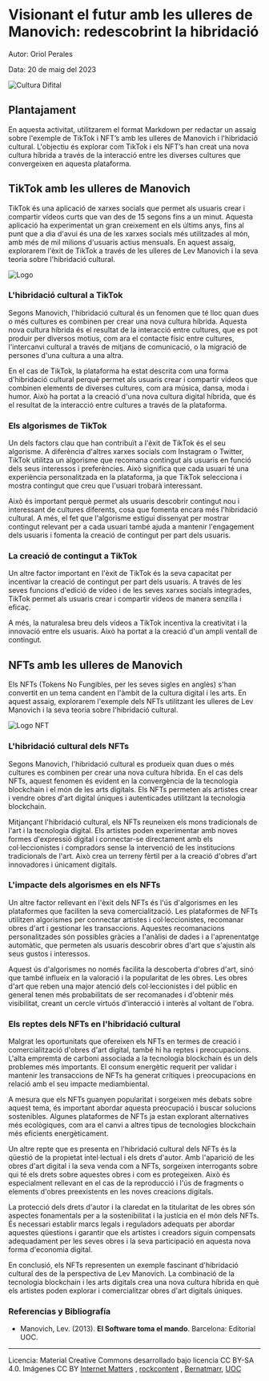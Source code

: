 # Visionant el futur amb les ulleres de Manovich: redescobrint la hibridació

Autor: Oriol Perales

Data: 20 de maig del 2023

![Cultura Difital](https://rockcontent.com/es/wp-content/uploads/sites/3/2019/08/Que-es-la-cultura-digital-y-como-se-relaciona-al-mundo-corporativo.png.webp)

## Plantajament

En aquesta activitat, utilitzarem el format Markdown per redactar un assaig sobre l'exemple de TikTok i NFT’s amb les ulleres de Manovich i l'hibridació cultural. L'objectiu és explorar com TikTok i els NFT’s han creat una nova cultura híbrida a través de la interacció entre les diverses cultures que convergeixen en aquesta plataforma.

## TikTok amb les ulleres de Manovich

TikTok és una aplicació de xarxes socials que permet als usuaris crear i compartir vídeos curts que van des de 15 segons fins a un minut. Aquesta aplicació ha experimentat un gran creixement en els últims anys, fins al punt que a dia d'avui és una de les xarxes socials més utilitzades al món, amb més de mil milions d'usuaris actius mensuals. En aquest assaig, explorarem l'èxit de TikTok a través de les ulleres de Lev Manovich i la seva teoria sobre l'hibridació cultural.

![Logo](https://www.internetmatters.org/wp-content/uploads/2019/04/Tik_Tok_logo-600x310.png)

### L'hibridació cultural a TikTok

Segons Manovich, l'hibridació cultural és un fenomen que té lloc quan dues o més cultures es combinen per crear una nova cultura híbrida. Aquesta nova cultura híbrida és el resultat de la interacció entre cultures, que es pot produir per diversos motius, com ara el contacte físic entre cultures, l'intercanvi cultural a través de mitjans de comunicació, o la migració de persones d'una cultura a una altra.

En el cas de TikTok, la plataforma ha estat descrita com una forma d'hibridació cultural perquè permet als usuaris crear i compartir vídeos que combinen elements de diverses cultures, com ara música, dansa, moda i humor. Això ha portat a la creació d'una nova cultura digital híbrida, que és el resultat de la interacció entre cultures a través de la plataforma.

### Els algorismes de TikTok

Un dels factors clau que han contribuït a l'èxit de TikTok és el seu algorisme. A diferència d'altres xarxes socials com Instagram o Twitter, TikTok utilitza un algorisme que recomana contingut als usuaris en funció dels seus interessos i preferències. Això significa que cada usuari té una experiència personalitzada en la plataforma, ja que TikTok selecciona i mostra contingut que creu que l'usuari trobarà interessant.

Això és important perquè permet als usuaris descobrir contingut nou i interessant de cultures diferents, cosa que fomenta encara més l'hibridació cultural. A més, el fet que l'algorisme estigui dissenyat per mostrar contingut relevant per a cada usuari també ajuda a mantenir l'engagement dels usuaris i fomenta la creació de contingut per part dels usuaris.

###  La creació de contingut a TikTok

Un altre factor important en l'èxit de TikTok és la seva capacitat per incentivar la creació de contingut per part dels usuaris. A través de les seves funcions d'edició de vídeo i de les seves xarxes socials integrades, TikTok permet als usuaris crear i compartir vídeos de manera senzilla i eficaç.

A més, la naturalesa breu dels vídeos a TikTok incentiva la creativitat i la innovació entre els usuaris. Això ha portat a la creació d'un ampli ventall de contingut.

## NFTs amb les ulleres de Manovich

Els NFTs (Tokens No Fungibles, per les seves sigles en anglès) s'han convertit en un tema candent en l'àmbit de la cultura digital i les arts. En aquest assaig, explorarem l'exemple dels NFTs utilitzant les ulleres de Lev Manovich i la seva teoria sobre l'hibridació cultural.

![Logo NFT](https://bernardmarr.com/wp-content/uploads/2021/11/What-Are-NFTs-An-Easy-Explanation-For-Anyone.jpg)

### L'hibridació cultural dels NFTs

Segons Manovich, l'hibridació cultural es produeix quan dues o més cultures es combinen per crear una nova cultura híbrida. En el cas dels NFTs, aquest fenomen és evident en la convergència de la tecnologia blockchain i el món de les arts digitals. Els NFTs permeten als artistes crear i vendre obres d'art digital úniques i autenticades utilitzant la tecnologia blockchain.

Mitjançant l'hibridació cultural, els NFTs reuneixen els mons tradicionals de l'art i la tecnologia digital. Els artistes poden experimentar amb noves formes d'expressió digital i connectar-se directament amb els col·leccionistes i compradors sense la intervenció de les institucions tradicionals de l'art. Això crea un terreny fèrtil per a la creació d'obres d'art innovadores i únicament digitals.

###  L'impacte dels algorismes en els NFTs

Un altre factor rellevant en l'èxit dels NFTs és l'ús d'algorismes en les plataformes que faciliten la seva comercialització. Les plataformes de NFTs utilitzen algorismes per connectar artistes i col·leccionistes, recomanar obres d'art i gestionar les transaccions. Aquestes recomanacions personalitzades són possibles gràcies a l'anàlisi de dades i a l'aprenentatge automàtic, que permeten als usuaris descobrir obres d'art que s'ajustin als seus gustos i interessos.

Aquest ús d'algorismes no només facilita la descoberta d'obres d'art, sinó que també influeix en la valoració i la popularitat de les obres. Les obres d'art que reben una major atenció dels col·leccionistes i del públic en general tenen més probabilitats de ser recomanades i d'obtenir més visibilitat, creant un cercle virtuós d'interacció i interès al voltant de l'obra.

### Els reptes dels NFTs en l'hibridació cultural

Malgrat les oportunitats que ofereixen els NFTs en termes de creació i comercialització d'obres d'art digital, també hi ha reptes i preocupacions. L'alta empremta de carboni associada a la tecnologia blockchain és un dels problemes més importants. El consum energètic requerit per validar i mantenir les transaccions de NFTs ha generat crítiques i preocupacions en relació amb el seu impacte mediambiental.

A  mesura que els NFTs guanyen popularitat i sorgeixen més debats sobre aquest tema, és important abordar aquesta preocupació i buscar solucions sostenibles. Algunes plataformes de NFTs ja estan explorant alternatives més ecològiques, com ara el canvi a altres tipus de tecnologies blockchain més eficients energèticament.

Un altre repte que es presenta en l'hibridació cultural dels NFTs és la qüestió de la propietat intel·lectual i els drets d'autor. Amb l'aparició de les obres d'art digital i la seva venda com a NFTs, sorgeixen interrogants sobre qui té els drets sobre aquestes obres i com es protegeixen. Això és especialment rellevant en el cas de la reproducció i l'ús de fragments o elements d'obres preexistents en les noves creacions digitals.

La protecció dels drets d'autor i la claredat en la titularitat de les obres són aspectes fonamentals per a la sostenibilitat i la justícia en el món dels NFTs. És necessari establir marcs legals i reguladors adequats per abordar aquestes qüestions i garantir que els artistes i creadors siguin compensats adequadament per les seves obres i la seva participació en aquesta nova forma d'economia digital.

En conclusió, els NFTs representen un exemple fascinant d'hibridació cultural des de la perspectiva de Lev Manovich. La combinació de la tecnologia blockchain i les arts digitals crea una nova cultura híbrida en què els artistes poden explorar i comercialitzar obres d'art digitals úniques.

### Referencias y Bibliografía

* Manovich, Lev. (2013). **El Software toma el mando**. Barcelona: Editorial UOC. 


----

Licencia: Material Creative Commons desarrollado bajo licencia CC BY-SA 4.0. Imágenes CC BY [Internet Matters](https://www.internetmatters.org/es/) , [rockcontent](https://rockcontent.com/es/) , [Bernatmarr](https://bernardmarr.com/), [UOC]( http://www.uoc.edu/serveilinguistic/criteris/convencions/referencies_bib.html)

